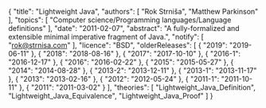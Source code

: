 {
    "title": "Lightweight Java",
    "authors": [
        "Rok Strniša",
        "Matthew Parkinson"
    ],
    "topics": [
        "Computer science/Programming languages/Language definitions"
    ],
    "date": "2011-02-07",
    "abstract": "A fully-formalized and extensible minimal imperative fragment of Java.",
    "notify": [
        "rok@strnisa.com"
    ],
    "licence": "BSD",
    "olderReleases": [
        {
            "2019": "2019-06-11"
        },
        {
            "2018": "2018-08-16"
        },
        {
            "2017": "2017-10-10"
        },
        {
            "2016-1": "2016-12-17"
        },
        {
            "2016": "2016-02-22"
        },
        {
            "2015": "2015-05-27"
        },
        {
            "2014": "2014-08-28"
        },
        {
            "2013-2": "2013-12-11"
        },
        {
            "2013-1": "2013-11-17"
        },
        {
            "2013": "2013-02-16"
        },
        {
            "2012": "2012-05-24"
        },
        {
            "2011-1": "2011-10-11"
        },
        {
            "2011": "2011-03-02"
        }
    ],
    "theories": [
        "Lightweight_Java_Definition",
        "Lightweight_Java_Equivalence",
        "Lightweight_Java_Proof"
    ]
}